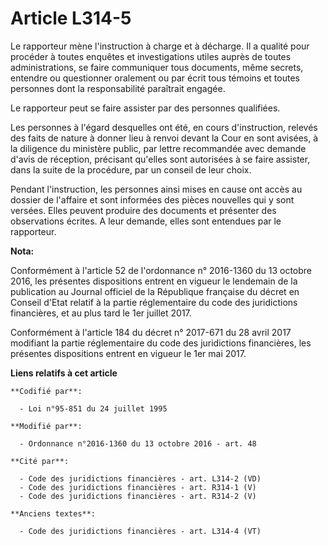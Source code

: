 # Article L314-5

Le rapporteur mène l'instruction à charge et à décharge. Il a qualité pour procéder à toutes enquêtes et investigations
utiles auprès de toutes administrations, se faire communiquer tous documents, même secrets, entendre ou questionner oralement
ou par écrit tous témoins et toutes personnes dont la responsabilité paraîtrait engagée.

Le rapporteur peut se faire assister par des personnes qualifiées.  

Les personnes à l'égard desquelles ont été, en cours d'instruction, relevés des faits de nature à donner lieu à renvoi devant
la Cour en sont avisées, à la diligence du ministère public, par lettre recommandée avec demande d'avis de réception,
précisant qu'elles sont autorisées à se faire assister, dans la suite de la procédure, par un conseil de leur choix.

Pendant l'instruction, les personnes ainsi mises en cause ont accès au dossier de l'affaire et sont informées des pièces
nouvelles qui y sont versées. Elles peuvent produire des documents et présenter des observations écrites. A leur demande,
elles sont entendues par le rapporteur.

**Nota:**

Conformément à l'article 52 de l'ordonnance n° 2016-1360 du 13 octobre 2016, les présentes dispositions entrent en vigueur le
lendemain de la publication au Journal officiel de la République française du décret en Conseil d'Etat relatif à la partie
réglementaire du code des juridictions financières, et au plus tard le 1er juillet 2017.

Conformément à l'article 184 du décret n° 2017-671 du 28 avril 2017 modifiant la partie réglementaire du code des
juridictions financières, les présentes dispositions entrent en vigueur le 1er mai 2017.

**Liens relatifs à cet article**

	**Codifié par**:

	  - Loi n°95-851 du 24 juillet 1995

	**Modifié par**:

	  - Ordonnance n°2016-1360 du 13 octobre 2016 - art. 48

	**Cité par**:

	  - Code des juridictions financières - art. L314-2 (VD)
	  - Code des juridictions financières - art. R314-1 (V)
	  - Code des juridictions financières - art. R314-2 (V)

	**Anciens textes**:

	  - Code des juridictions financières - art. L314-4 (VT)
